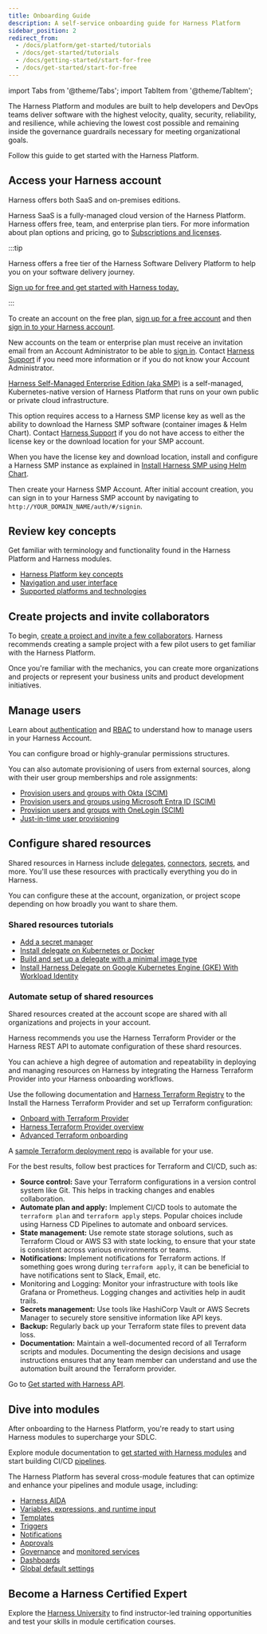 ```yaml
---
title: Onboarding Guide
description: A self-service onboarding guide for Harness Platform
sidebar_position: 2
redirect_from:
  - /docs/platform/get-started/tutorials
  - /docs/get-started/tutorials
  - /docs/getting-started/start-for-free
  - /docs/get-started/start-for-free
---
```


import Tabs from '@theme/Tabs';
import TabItem from '@theme/TabItem';

The Harness Platform and modules are built to help developers and DevOps teams deliver software with the highest velocity, quality, security, reliability, and resilience, while achieving the lowest cost possible and remaining inside the governance guardrails necessary for meeting organizational goals.

Follow this guide to get started with the Harness Platform.

## Access your Harness account

Harness offers both SaaS and on-premises editions.

<Tabs>
<TabItem value="saas" label="SaaS" default>

Harness SaaS is a fully-managed cloud version of the Harness Platform. Harness offers free, team, and enterprise plan tiers. For more information about plan options and pricing, go to [Subscriptions and licenses](./subscriptions-licenses/subscriptions.md).

:::tip

Harness offers a free tier of the Harness Software Delivery Platform to help you on your software delivery journey.

[Sign up for free and get started with Harness today.](https://app.harness.io/auth/#/signup/&?utm_source=website&utm_medium=harness-developer-hub&utm_campaign=plt-plg&utm_content=get-started)

:::

To create an account on the free plan, [sign up for a free account](https://app.harness.io/auth/#/signup/?module=cd&utm_medium=harness-developer-hub) and then [sign in to your Harness account](https://app.harness.io/auth/#/signin).

New accounts on the team or enterprise plan must receive an invitation email from an Account Administrator to be able to [sign in](https://app.harness.io/auth/#/signin). Contact [Harness Support](mailto:support@harness.io) if you need more information or if you do not know your Account Administrator.

</TabItem>
<TabItem value="smp" label="Self-Managed Enterprise Edition">

[Harness Self-Managed Enterprise Edition (aka SMP)](/docs/self-managed-enterprise-edition/smp-overview) is a self-managed, Kubernetes-native version of Harness Platform that runs on your own public or private cloud infrastructure.

This option requires access to a Harness SMP license key as well as the ability to download the Harness SMP software (container images & Helm Chart). Contact [Harness Support](mailto:support@harness.io) if you do not have access to either the license key or the download location for your SMP account.

When you have the license key and download location, install and configure a Harness SMP instance as explained in [Install Harness SMP using Helm Chart](/docs/self-managed-enterprise-edition/install/install-using-helm).

Then create your Harness SMP Account. After initial account creation, you can sign in to your Harness SMP account by navigating to `http://YOUR_DOMAIN_NAME/auth/#/signin`.

</TabItem>
</Tabs>

## Review key concepts

Get familiar with terminology and functionality found in the Harness Platform and Harness modules.

* [Harness Platform key concepts](/docs/platform/get-started/key-concepts)
* [Navigation and user interface](/docs/platform/get-started/harness-ui-overview)
* [Supported platforms and technologies](/docs/platform/platform-whats-supported)

## Create projects and invite collaborators

To begin, [create a project and invite a few collaborators](/docs/platform/organizations-and-projects/create-an-organization). Harness recommends creating a sample project with a few pilot users to get familiar with the Harness Platform.

Once you're familiar with the mechanics, you can create more organizations and projects or represent your business units and product development initiatives.

## Manage users

Learn about [authentication](/docs/platform/authentication/authentication-overview) and [RBAC](/docs/platform/role-based-access-control/rbac-in-harness) to understand how to manage users in your Harness Account.

You can configure broad or highly-granular permissions structures.

You can also automate provisioning of users from external sources, along with their user group memberships and role assignments:

- [Provision users and groups with Okta (SCIM)](/docs/platform/role-based-access-control/provision-users-with-okta-scim)
- [Provision users and groups using Microsoft Entra ID (SCIM)](/docs/platform/role-based-access-control/provision-users-and-groups-using-azure-ad-scim)
- [Provision users and groups with OneLogin (SCIM)](/docs/platform/role-based-access-control/provision-users-and-groups-with-one-login-scim)
- [Just-in-time user provisioning](/docs/platform/role-based-access-control/provision-use-jit)

## Configure shared resources

Shared resources in Harness include [delegates](/docs/platform/delegates/delegate-concepts/delegate-overview), [connectors](/docs/category/connectors), [secrets](/docs/platform/secrets/secrets-management/harness-secret-manager-overview), and more. You'll use these resources with practically everything you do in Harness.

You can configure these at the account, organization, or project scope depending on how broadly you want to share them.

### Shared resources tutorials

- [Add a secret manager](/docs/platform/get-started/tutorials/add-secrets-manager.md)
- [Install delegate on Kubernetes or Docker](/docs/platform/get-started/tutorials/install-delegate)
- [Build and set up a delegate with a minimal image type](/docs/platform/delegates/install-delegates/build-custom-delegate-images-with-third-party-tools)
- [Install Harness Delegate on Google Kubernetes Engine (GKE) With Workload Identity](/docs/platform/delegates/install-delegates/gke-workload-identity)

### Automate setup of shared resources

Shared resources created at the account scope are shared with all organizations and projects in your account.

Harness recommends you use the Harness Terraform Provider or the Harness REST API to automate configuration of these shard resources.

<Tabs>
<TabItem value="terraform" label="Terraform Provider" default>

You can achieve a high degree of automation and repeatability in deploying and managing resources on Harness by integrating the Harness Terraform Provider into your Harness onboarding workflows.

Use the following documentation and [Harness Terraform Registry](https://registry.terraform.io/providers/harness/harness) to the Install the Harness Terraform Provider and set up Terraform configuration:

- [Onboard with Terraform Provider](/docs/platform/get-started/tutorials/onboard-terraform-provider)
- [Harness Terraform Provider overview](/docs/platform/automation/terraform/harness-terraform-provider-overview)
- [Advanced Terraform onboarding](/docs/platform/automation/terraform/advanced-terraform-onboarding)

A [sample Terraform deployment repo](https://github.com/harness-community/solutions-architecture/tree/main/terraform-development-factory) is available for your use.

For the best results, follow best practices for Terraform and CI/CD, such as:

- **Source control:** Save your Terraform configurations in a version control system like Git. This helps in tracking changes and enables collaboration.
- **Automate plan and apply:** Implement CI/CD tools to automate the `terraform plan` and `terraform apply` steps. Popular choices include using Harness CD Pipelines to automate and onboard services. 
- **State management:** Use remote state storage solutions, such as Terraform Cloud or AWS S3 with state locking, to ensure that your state is consistent across various environments or teams.
- **Notifications:** Implement notifications for Terraform actions. If something goes wrong during `terraform apply`, it can be beneficial to have notifications sent to Slack, Email, etc.
- Monitoring and Logging: Monitor your infrastructure with tools like Grafana or Prometheus. Logging changes and activities help in audit trails.
- **Secrets management:** Use tools like HashiCorp Vault or AWS Secrets Manager to securely store sensitive information like API keys.
- **Backup:** Regularly back up your Terraform state files to prevent data loss.
- **Documentation:** Maintain a well-documented record of all Terraform scripts and modules. Documenting the design decisions and usage instructions ensures that any team member can understand and use the automation built around the Terraform provider.

</TabItem>
<TabItem value="api" label="Harness API">

Go to [Get started with Harness API](/docs/platform/automation/api/api-quickstart).

</TabItem>
</Tabs>

## Dive into modules

After onboarding to the Harness Platform, you're ready to start using Harness modules to supercharge your SDLC.

Explore module documentation to [get started with Harness modules](https://developer.harness.io/) and start building CI/CD [pipelines](/docs/category/pipelines).

The Harness Platform has several cross-module features that can optimize and enhance your pipelines and module usage, including:

* [Harness AIDA](/docs/platform/harness-aida/aida-overview)
* [Variables, expressions, and runtime input](/docs/platform/variables-and-expressions/runtime-inputs)
* [Templates](/docs/platform/templates/template)
* [Triggers](/docs/platform/triggers/triggers-overview)
* [Notifications](/docs/platform/notifications/notification-settings)
* [Approvals](/docs/platform/approvals/approvals-tutorial)
* [Governance](/docs/category/governance-1) and [monitored services](/docs/platform/monitored-service)
* [Dashboards](/docs/platform/dashboards/dashboards-overview)
* [Global default settings](/docs/platform/settings/default-settings)

## Become a Harness Certified Expert

Explore the [Harness University](https://developer.harness.io/university) to find instructor-led training opportunities and test your skills in module certification courses.
